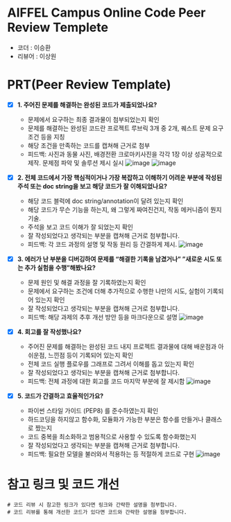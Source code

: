 # AIFFEL Campus Online Code Peer Review Templete
- 코더 : 이승환
- 리뷰어 : 이상원


# PRT(Peer Review Template)
- [X]  **1. 주어진 문제를 해결하는 완성된 코드가 제출되었나요?**
    - 문제에서 요구하는 최종 결과물이 첨부되었는지 확인
    - 문제를 해결하는 완성된 코드란 프로젝트 루브릭 3개 중 2개, 
    퀘스트 문제 요구조건 등을 지칭
    - 해당 조건을 만족하는 코드를 캡쳐해 근거로 첨부
    - 피드백: 사진과 동물 사진, 배경전환 크로마키사진을 각각 1장 이상 성공적으로 제작. 문제점 파악 및 솔루션 제시 실시
      ![image](https://github.com/K-Bbang/leeseunghwan0409/assets/149548972/d5330436-ec63-4757-bb33-9375c8ca96d3)
      ![image](https://github.com/K-Bbang/leeseunghwan0409/assets/149548972/75f6697b-83ea-4d21-ae93-b6d984d479a3)

    
- [X]  **2. 전체 코드에서 가장 핵심적이거나 가장 복잡하고 이해하기 어려운 부분에 작성된 
주석 또는 doc string을 보고 해당 코드가 잘 이해되었나요?**
    - 해당 코드 블럭에 doc string/annotation이 달려 있는지 확인
    - 해당 코드가 무슨 기능을 하는지, 왜 그렇게 짜여진건지, 작동 메커니즘이 뭔지 기술.
    - 주석을 보고 코드 이해가 잘 되었는지 확인
    - 잘 작성되었다고 생각되는 부분을 캡쳐해 근거로 첨부합니다.
    - 피드백: 각 코드 과정의 설명 및 작동 원리 등 간결하게 제시.
      ![image](https://github.com/K-Bbang/leeseunghwan0409/assets/149548972/cf7c6bc9-7771-4abd-8a58-01b9b5d472b5)

        
- [X]  **3. 에러가 난 부분을 디버깅하여 문제를 “해결한 기록을 남겼거나” 
”새로운 시도 또는 추가 실험을 수행”해봤나요?**
    - 문제 원인 및 해결 과정을 잘 기록하였는지 확인
    - 문제에서 요구하는 조건에 더해 추가적으로 수행한 나만의 시도, 
    실험이 기록되어 있는지 확인
    - 잘 작성되었다고 생각되는 부분을 캡쳐해 근거로 첨부합니다.
    - 피드백: 해당 과제의 추후 개선 방안 등을 마크다운으로 설명
      ![image](https://github.com/K-Bbang/leeseunghwan0409/assets/149548972/0eb7e4cc-1b5a-468b-93ce-a27150f8358b)

     
- [X]  **4. 회고를 잘 작성했나요?**
    - 주어진 문제를 해결하는 완성된 코드 내지 프로젝트 결과물에 대해
    배운점과 아쉬운점, 느낀점 등이 기록되어 있는지 확인
    - 전체 코드 실행 플로우를 그래프로 그려서 이해를 돕고 있는지 확인
    - 잘 작성되었다고 생각되는 부분을 캡쳐해 근거로 첨부합니다.
    - 피드백: 전체 과정에 대한 회고를 코드 마지막 부분에 잘 제시함
      ![image](https://github.com/K-Bbang/leeseunghwan0409/assets/149548972/c8f4d94f-137b-4e99-9e65-9b61d29566c9)
 
        
- [X]  **5. 코드가 간결하고 효율적인가요?**
    - 파이썬 스타일 가이드 (PEP8) 를 준수하였는지 확인
    - 하드코딩을 하지않고 함수화, 모듈화가 가능한 부분은 함수를 만들거나 클래스로 짰는지
    - 코드 중복을 최소화하고 범용적으로 사용할 수 있도록 함수화했는지
    - 잘 작성되었다고 생각되는 부분을 캡쳐해 근거로 첨부합니다.
    - 피드백: 필요한 모델을 불러와서 적용하는 등 적절하게 코드로 구현
      ![image](https://github.com/K-Bbang/leeseunghwan0409/assets/149548972/057f1cc6-bfab-4bc4-8438-58f1e5be31f1)


# 참고 링크 및 코드 개선
```
# 코드 리뷰 시 참고한 링크가 있다면 링크와 간략한 설명을 첨부합니다.
# 코드 리뷰를 통해 개선한 코드가 있다면 코드와 간략한 설명을 첨부합니다.
```
